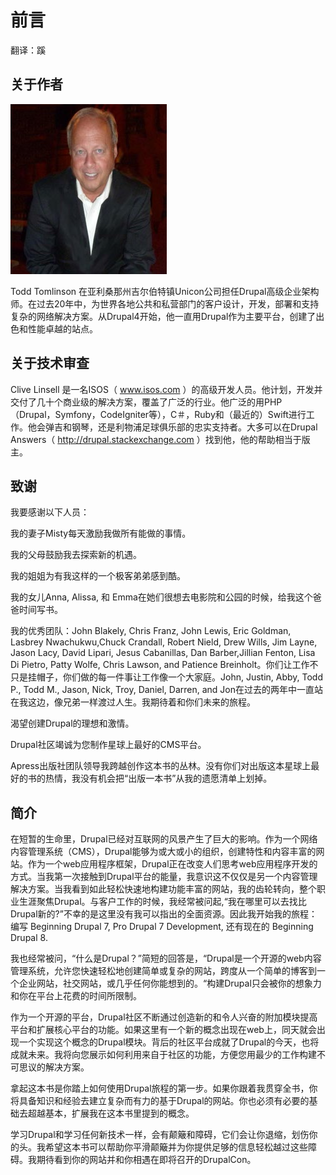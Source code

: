 # 前言 #

翻译：蹊

## 关于作者 ##

![关于作者](../images/pic-About_the_Author.png)

Todd Tomlinson 在亚利桑那州吉尔伯特镇Unicon公司担任Drupal高级企业架构师。在过去20年中，为世界各地公共和私营部门的客户设计，开发，部署和支持复杂的网络解决方案。从Drupal4开始，他一直用Drupal作为主要平台，创建了出色和性能卓越的站点。
 
## 关于技术审查 ##

Clive Linsell 是一名ISOS（ www.isos.com ）的高级开发人员。他计划，开发并交付了几十个商业级的解决方案，覆盖了广泛的行业。他广泛的用PHP（Drupal，Symfony，CodeIgniter等），C＃，Ruby和（最近的）Swift进行工作。他会弹吉和钢琴，还是利物浦足球俱乐部的忠实支持者。大多可以在Drupal Answers（ http://drupal.stackexchange.com ）找到他，他的帮助相当于版主。

## 致谢 ##

我要感谢以下人员：

我的妻子Misty每天激励我做所有能做的事情。

我的父母鼓励我去探索新的机遇。

我的姐姐为有我这样的一个极客弟弟感到酷。

我的女儿Anna, Alissa, 和 Emma在她们很想去电影院和公园的时候，给我这个爸爸时间写书。

我的优秀团队：John Blakely, Chris Franz, John Lewis, Eric Goldman, Lasbrey Nwachukwu,Chuck Crandall, Robert Nield, Drew Wills, Jim Layne, Jason Lacy, David Lipari, Jesus Cabanillas, Dan Barber,Jillian Fenton, Lisa Di Pietro, Patty Wolfe, Chris Lawson, and Patience Breinholt。你们让工作不只是挂帽子，你们做的每一件事让工作像一个大家庭。John, Justin, Abby, Todd P., Todd M., Jason, Nick, Troy, Daniel, Darren, and Jon在过去的两年中一直站在我这边，像兄弟一样渡过人生。我期待着和你们未来的旅程。

渴望创建Drupal的理想和激情。

Drupal社区竭诚为您制作星球上最好的CMS平台。

Apress出版社团队领导我跨越创作这本书的丛林。没有你们对出版这本星球上最好的书的热情，我没有机会把“出版一本书”从我的遗愿清单上划掉。

## 简介 ##

在短暂的生命里，Drupal已经对互联网的风景产生了巨大的影响。作为一个网络内容管理系统（CMS），Drupal能够为或大或小的组织，创建特性和内容丰富的网站。作为一个web应用程序框架，Drupal正在改变人们思考web应用程序开发的方式。当我第一次接触到Drupal平台的能量，我意识这不仅仅是另一个内容管理解决方案。当我看到如此轻松快速地构建功能丰富的网站，我的齿轮转向，整个职业生涯聚焦Drupal。与客户工作的时候，我经常被问起,“我在哪里可以去找比Drupal新的?”不幸的是这里没有我可以指出的全面资源。因此我开始我的旅程：编写 Beginning Drupal 7, Pro Drupal 7 Development, 还有现在的 Beginning Drupal 8.

我也经常被问，“什么是Drupal？”简短的回答是，“Drupal是一个开源的web内容管理系统，允许您快速轻松地创建简单或复杂的网站，跨度从一个简单的博客到一个企业网站，社交网站，或几乎任何你能想到的。“构建Drupal只会被你的想象力和你在平台上花费的时间所限制。

作为一个开源的平台，Drupal社区不断通过创造新的和令人兴奋的附加模块提高平台和扩展核心平台的功能。如果这里有一个新的概念出现在web上，同天就会出现一个实现这个概念的Drupal模块。背后的社区平台成就了Drupal的今天，也将成就未来。我将向您展示如何利用来自于社区的功能，方便您用最少的工作构建不可思议的解决方案。

拿起这本书是你踏上如何使用Drupal旅程的第一步。如果你跟着我贯穿全书，你将具备知识和经验去建立复杂而有力的基于Drupal的网站。你也必须有必要的基础去超越基本，扩展我在这本书里提到的概念。

学习Drupal和学习任何新技术一样，会有颠簸和障碍，它们会让你退缩，划伤你的头。我希望这本书可以帮助你平滑颠簸并为你提供足够的信息轻松越过这些障碍。我期待看到你的网站并和你相遇在即将召开的DrupalCon。

